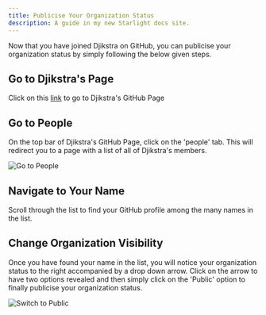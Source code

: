 ```yaml
---
title: Publicise Your Organization Status
description: A guide in my new Starlight docs site.
---
```


Now that you have joined Djikstra on GitHub, you can publicise your organization status by simply following the below given steps. 

## Go to Djikstra's Page

Click on this [link](https://github.com/Dijkstra-Edu) to go to Djikstra's GitHub Page

## Go to People

On the top bar of Djikstra's GitHub Page, click on the 'people' tab. This will redirect you to a page with a list of all of Djikstra's members.

![Go to People](/images/publicise-status/go_to_people.png)

## Navigate to Your Name

Scroll through the list to find your GitHub profile among the many names in the list.

## Change Organization Visibility

Once you have found your name in the list, you will notice your organization status to the right accompanied by a drop down arrow. Click on the arrow to have two options revealed and then simply click on the 'Public' option to finally publicise your organization status.

![Switch to Public](/images/publicise-status/switch_to_public.png)